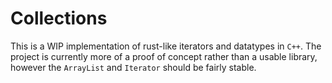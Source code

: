# Collections

This is a WIP implementation of rust-like iterators and datatypes in `C++`.
The project is currently more of a proof of concept rather than a usable library,
however the `ArrayList` and `Iterator` should be fairly stable.
